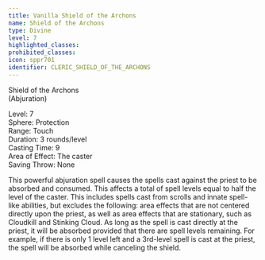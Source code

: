 ```yaml
---
title: Vanilla Shield of the Archons
name: Shield of the Archons
type: Divine
level: 7
highlighted_classes: 
prohibited_classes: 
icon: sppr701
identifier: CLERIC_SHIELD_OF_THE_ARCHONS
---
```

Shield of the Archons  
(Abjuration)  
  
Level: 7  
Sphere: Protection  
Range: Touch  
Duration: 3 rounds/level  
Casting Time: 9  
Area of Effect: The caster  
Saving Throw: None  
  
This powerful abjuration spell causes the spells cast against the priest to be absorbed and consumed. This affects a total of spell levels equal to half the level of the caster. This includes spells cast from scrolls and innate spell-like abilities, but excludes the following: area effects that are not centered directly upon the priest, as well as area effects that are stationary, such as Cloudkill and Stinking Cloud. As long as the spell is cast directly at the priest, it will be absorbed provided that there are spell levels remaining. For example, if there is only 1 level left and a 3rd-level spell is cast at the priest, the spell will be absorbed while canceling the shield.  
